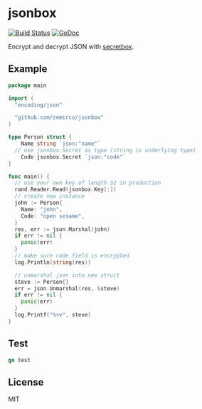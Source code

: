 
# jsonbox

[![Build Status](https://travis-ci.org/zemirco/jsonbox.svg)](https://travis-ci.org/zemirco/jsonbox)
[![GoDoc](https://godoc.org/github.com/zemirco/jsonbox?status.svg)](https://godoc.org/github.com/zemirco/jsonbox)

Encrypt and decrypt JSON with [secretbox](https://godoc.org/golang.org/x/crypto/nacl/secretbox).

## Example

```go
package main

import (
  "encoding/json"

  "github.com/zemirco/jsonbox"
)

type Person struct {
	Name string `json:"name"`
  // use jsonbox.Secret as type (string is underlying type)
	Code jsonbox.Secret `json:"code"`
}

func main() {
  // use your own key of length 32 in production
  rand.Reader.Read(jsonbox.Key[:])
  // create new instance
  john := Person{
    Name: "john",
    Code: "open sesame",
  }
  res, err := json.Marshal(john)
  if err != nil {
    panic(err)
  }
  // make sure code field is encrypted
  log.Println(string(res))

  // unmarshal json into new struct
  steve := Person{}
  err = json.Unmarshal(res, &steve)
  if err != nil {
    panic(err)
  }
  log.Printf("%+v", steve)
}
```

## Test

```go
go test
```

## License

MIT
